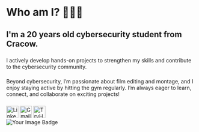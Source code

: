 <h1 align="left">Who am I? 👨🏼‍💻</h1>

<h2 align="left">I'm a 20 years old cybersecurity student from Cracow.</h2>

###

<p align="left">I actively develop hands-on projects to strengthen my skills and contribute to the cybersecurity community.</p>

###

<p align="left">Beyond cybersecurity, I’m passionate about film editing and montage, and I enjoy staying active by hitting the gym regularly. I’m always eager to learn, connect, and collaborate on exciting projects!</p>

###

<div align="left">
  <a href="https://www.linkedin.com/in/oskarchudoba"><img src="https://raw.githubusercontent.com/maurodesouza/profile-readme-generator/master/src/assets/icons/social/linkedin/default.svg" alt="LinkedIn" width="32" height="32" /></a>
<a href="mailto:oskarchudoba@gmail.com"><img src="https://raw.githubusercontent.com/maurodesouza/profile-readme-generator/master/src/assets/icons/social/gmail/default.svg" alt="Gmail" width="32" height="32" /></a>
<a href="https://tryhackme.com/p/0dexster"><img src="https://tryhackme.com/img/favicon.png" alt="TryHackMe" width="32" height="32" /></a>
</div>

<img src="https://tryhackme-badges.s3.amazonaws.com/0dexster.png" alt="Your Image Badge" />
